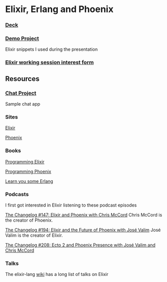 # Elixir, Erlang and Phoenix

### [Deck](Elixir%20Presentation.pdf)

### [Demo Project](demo/lib)
Elixir snippets I used during the presentation

### [Elixir working session interest form](https://goo.gl/forms/cbF8EB4TKaEMBL4o2)

## Resources

### [Chat Project](phoenix_chat_example)
Sample chat app

### Sites
[Elixir](https://elixir-lang.org)

[Phoenix](http://www.phoenixframework.org)

### Books

[Programming Elixir](https://pragprog.com/book/elixir/programming-elixir)

[Programming Phoenix](https://pragprog.com/book/phoenix/programming-phoenix)

[Learn you some Erlang](http://learnyousomeerlang.com/content)

### Podcasts

I first got interested in Elixir listening to these podcast episodes

[The Changelog #147: Elixir and Phoenix with Chris McCord](https://changelog.com/podcast/147) Chris McCord is the creator of Phoenix.

[The Changelog #194: Elixir and the Future of Phoenix with José Valim](https://changelog.com/podcast/194) José Valim is the creator of Elixir. 

[The Changelog #208: Ecto 2 and Phoenix Presence with José Valim and Chris McCord](https://changelog.com/podcast/208)

### Talks

The elixir-lang [wiki](https://github.com/elixir-lang/elixir/wiki/Talks) has a long list of talks on Elixir
